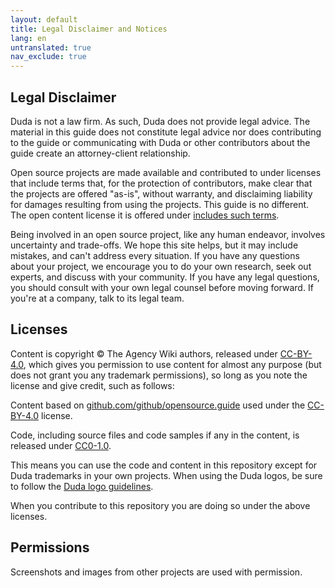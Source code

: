 ```yaml
---
layout: default
title: Legal Disclaimer and Notices
lang: en
untranslated: true
nav_exclude: true
---
```


## Legal Disclaimer

Duda is not a law firm. As such, Duda does not provide legal advice. The material in this guide does not constitute legal advice nor does contributing to the guide or communicating with Duda or other contributors about the guide create an attorney-client relationship.

Open source projects are made available and contributed to under licenses that include terms that, for the protection of contributors, make clear that the projects are offered "as-is", without warranty, and disclaiming liability for damages resulting from using the projects. This guide is no different. The open content license it is offered under [includes such terms](https://creativecommons.org/licenses/by/4.0/legalcode#s5).

Being involved in an open source project, like any human endeavor, involves uncertainty and trade-offs. We hope this site helps, but it may include mistakes, and can't address every situation. If you have any questions about your project, we encourage you to do your own research, seek out experts, and discuss with your community. If you have any legal questions, you should consult with your own legal counsel before moving forward. If you're at a company, talk to its legal team.

## Licenses

Content is copyright © The Agency Wiki authors, released under [CC-BY-4.0](https://creativecommons.org/licenses/by/4.0/), which gives you permission to use content for almost any purpose (but does not grant you any trademark permissions), so long as you note the license and give credit, such as follows:

Content based on [github.com/github/opensource.guide](https://github.com/github/opensource.guide) used under the [CC-BY-4.0](https://creativecommons.org/licenses/by/4.0/) license.

Code, including source files and code samples if any in the content, is released under [CC0-1.0](https://creativecommons.org/publicdomain/zero/1.0/).

This means you can use the code and content in this repository except for Duda trademarks in your own projects. When using the Duda logos, be sure to follow the [Duda logo guidelines](https://duda.co).

When you contribute to this repository you are doing so under the above licenses.

## Permissions

Screenshots and images from other projects are used with permission.
